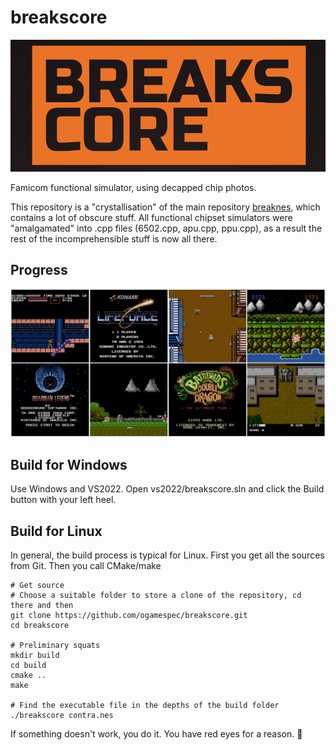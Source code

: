 # breakscore

![breakscore_logo](/imgstore/breakscore_logo.png)

Famicom functional simulator, using decapped chip photos.

This repository is a "crystallisation" of the main repository [breaknes](https://github.com/emu-russia/breaknes), which contains a lot of obscure stuff. All functional chipset simulators were "amalgamated" into .cpp files (6502.cpp, apu.cpp, ppu.cpp), as a result the rest of the incomprehensible stuff is now all there.

## Progress

![progress](/imgstore/progress.png)

## Build for Windows

Use Windows and VS2022. Open vs2022/breakscore.sln and click the Build button with your left heel.

## Build for Linux

In general, the build process is typical for Linux. First you get all the sources from Git. Then you call CMake/make

```
# Get source
# Choose a suitable folder to store a clone of the repository, cd there and then
git clone https://github.com/ogamespec/breakscore.git
cd breakscore

# Preliminary squats
mkdir build
cd build
cmake ..
make

# Find the executable file in the depths of the build folder
./breakscore contra.nes
```

If something doesn't work, you do it. You have red eyes for a reason. :penguin:
